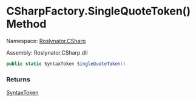 # CSharpFactory\.SingleQuoteToken\(\) Method

Namespace: [Roslynator.CSharp](../../README.md)

Assembly: Roslynator\.CSharp\.dll

```csharp
public static SyntaxToken SingleQuoteToken()
```

### Returns

[SyntaxToken](https://docs.microsoft.com/en-us/dotnet/api/microsoft.codeanalysis.syntaxtoken)



